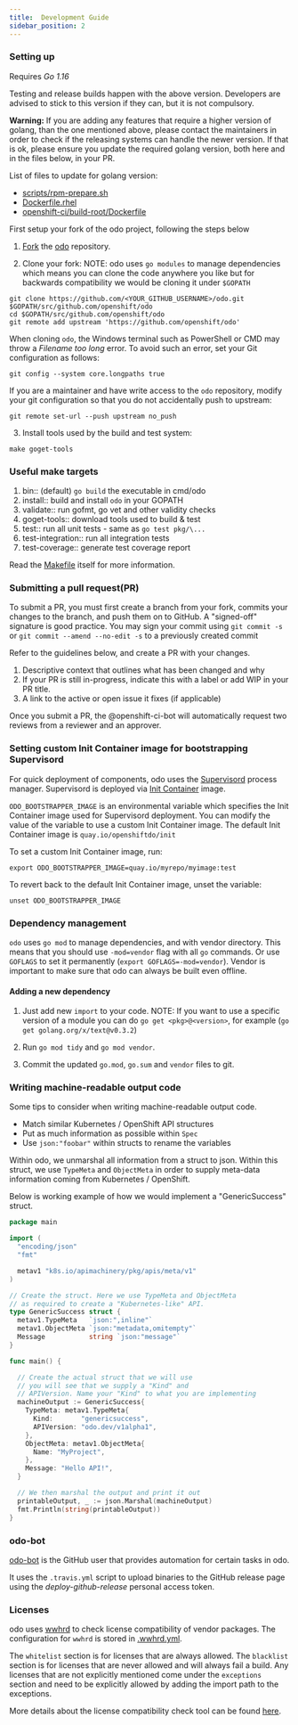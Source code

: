 ```yaml
---
title:  Development Guide
sidebar_position: 2
---
```


### Setting up

Requires *Go 1.16*

Testing and release builds happen with the above version. Developers are advised to stick to this version if they can, but it is not compulsory.


**Warning:**
If you are adding any features that require a higher version of golang, than the one mentioned above, please contact the maintainers in order to check if the releasing systems can handle the newer version. If that is ok, please ensure you update the required golang version, both here and in the files below, in your PR.

List of files to update for golang version:
* [scripts/rpm-prepare.sh](https://github.com/openshift/odo/blob/main/scripts/rpm-prepare.sh)
* [Dockerfile.rhel](https://github.com/openshift/odo/blob/main/Dockerfile.rhel)
* [openshift-ci/build-root/Dockerfile](https://github.com/openshift/odo/blob/main/openshift-ci/build-root/Dockerfile)

First setup your fork of the odo project, following the steps below

1. [Fork](https://help.github.com/en/articles/fork-a-repo) the [odo](https://github.com/openshift/odo) repository.

2. Clone your fork:
  NOTE: odo uses `go modules` to manage dependencies which means you can clone the code anywhere you like but for backwards compatibility
  we would be cloning it under `$GOPATH`
  
  ```shell
  git clone https://github.com/<YOUR_GITHUB_USERNAME>/odo.git $GOPATH/src/github.com/openshift/odo
  cd $GOPATH/src/github.com/openshift/odo
  git remote add upstream 'https://github.com/openshift/odo'
  ```
  When cloning `odo`, the Windows terminal such as PowerShell or CMD may throw a *Filename too long* error. To avoid such an error, set your Git configuration as follows:
  
  ```shell
  git config --system core.longpaths true
  ```
  If you are a maintainer and have write access to the `odo` repository, modify your git configuration so that you do not accidentally push to upstream:
  
  ```shell
  git remote set-url --push upstream no_push
  ```

3. Install tools used by the build and test system:
  ```shell
  make goget-tools
  ```

### Useful make targets

1. bin:: (default) `go build` the executable in cmd/odo
2. install:: build and install `odo` in your GOPATH
3. validate:: run gofmt, go vet and other validity checks
4. goget-tools:: download tools used to build & test
5. test:: run all unit tests - same as `go test pkg/\...`
6. test-integration:: run all integration tests
7. test-coverage:: generate test coverage report

Read the [Makefile](https://github.com/openshift/odo/blob/main/Makefile) itself for more information.

### Submitting a pull request(PR)
To submit a PR, you must first create a branch from your fork, commits your changes to the branch, and push them on to GitHub.
A "signed-off" signature is good practice. You may sign your commit using `git commit -s` or `git commit --amend --no-edit -s` to a previously created commit

Refer to the guidelines below, and create a PR with your changes.
1. Descriptive context that outlines what has been changed and why
2. If your PR is still in-progress, indicate this with a label or add WIP in your PR title.
3. A link to the active or open issue it fixes (if applicable)

Once you submit a PR, the @openshift-ci-bot will automatically request two reviews from a reviewer and an approver.

### Setting custom Init Container image for bootstrapping Supervisord
For quick deployment of components, odo uses the [Supervisord](https://github.com/ochinchina/supervisord) process manager.
Supervisord is deployed via [Init Container](https://docs.openshift.com/container-platform/4.1/nodes/containers/nodes-containers-init.html) image. 

`ODO_BOOTSTRAPPER_IMAGE` is an environmental variable which specifies the Init Container image used for Supervisord deployment.  You can modify the value of the variable to use a custom Init Container image.
The default Init Container image is `quay.io/openshiftdo/init` 

To set a custom Init Container image, run:
```shell
export ODO_BOOTSTRAPPER_IMAGE=quay.io/myrepo/myimage:test
```

To revert back to the default Init Container image, unset the variable:

```shell
unset ODO_BOOTSTRAPPER_IMAGE
```

### Dependency management
`odo` uses `go mod` to manage dependencies, and with vendor directory. This means that you should use `-mod=vendor` flag with all `go` commands. Or use `GOFLAGS` to set it permanently (`export GOFLAGS=-mod=vendor`).
Vendor is important to make sure that odo can always be built even offline.


#### Adding a new dependency

1. Just add new `import` to your code.
NOTE:  If you want to use a specific version of a module you can do `go get <pkg>@<version>`, for example (`go get golang.org/x/text@v0.3.2`)

1. Run `go mod tidy` and `go mod vendor`.
2. Commit the updated `go.mod`, `go.sum` and `vendor` files to git.

### Writing machine-readable output code

Some tips to consider when writing machine-readable output code.
- Match similar Kubernetes / OpenShift API structures
- Put as much information as possible within `Spec`
- Use `json:"foobar"` within structs to rename the variables 


Within odo, we unmarshal all information from a struct to json. Within this struct, we use `TypeMeta` and `ObjectMeta` in order to supply meta-data information coming from Kubernetes / OpenShift. 

Below is working example of how we would implement a "GenericSuccess" struct.

```go
package main

import (
  "encoding/json"
  "fmt"

  metav1 "k8s.io/apimachinery/pkg/apis/meta/v1"
)

// Create the struct. Here we use TypeMeta and ObjectMeta
// as required to create a "Kubernetes-like" API.
type GenericSuccess struct {
  metav1.TypeMeta   `json:",inline"`
  metav1.ObjectMeta `json:"metadata,omitempty"`
  Message           string `json:"message"`
}

func main() {

  // Create the actual struct that we will use
  // you will see that we supply a "Kind" and
  // APIVersion. Name your "Kind" to what you are implementing
  machineOutput := GenericSuccess{
    TypeMeta: metav1.TypeMeta{
      Kind:       "genericsuccess",
      APIVersion: "odo.dev/v1alpha1",
    }, 
    ObjectMeta: metav1.ObjectMeta{
      Name: "MyProject",
    }, 
    Message: "Hello API!",
  }

  // We then marshal the output and print it out
  printableOutput, _ := json.Marshal(machineOutput)
  fmt.Println(string(printableOutput))
}
```

### odo-bot

[odo-bot](https://github.com/odo-bot) is the GitHub user that provides automation for certain tasks in odo.

It uses the `.travis.yml` script to upload binaries to the GitHub release page using the *deploy-github-release*
personal access token.

### Licenses

odo uses [wwhrd](https://github.com/frapposelli/wwhrd) to  check license compatibility of vendor packages. The configuration for `wwhrd` is stored in [.wwhrd.yml](https://github.com/openshift/odo/blob/main/.wwhrd.yml).

The `whitelist` section is for licenses that are always allowed. The `blacklist` section is for licenses that are never allowed and will always fail a build. Any licenses that are not explicitly mentioned come under the `exceptions` section and need to be explicitly allowed by adding the import path to the exceptions.

More details about the license compatibility check tool can be found [here](https://github.com/frapposelli/wwhrd).
